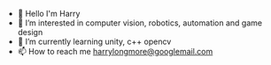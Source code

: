 - 👋 Hello I'm Harry
- 👀 I’m interested in computer vision, robotics, automation and game design
- 🌱 I’m currently learning unity, c++ opencv
- 📫 How to reach me harrylongmore@googlemail.com

<!---
HarryL97/HarryL97 is a ✨ special ✨ repository because its `README.md` (this file) appears on your GitHub profile.
You can click the Preview link to take a look at your changes.
--->
